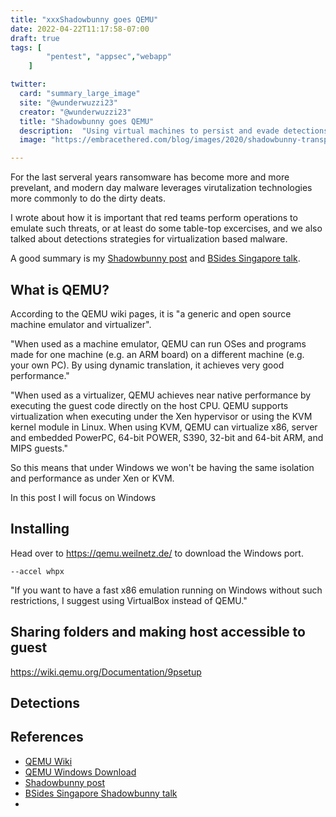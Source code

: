 ```yaml
---
title: "xxxShadowbunny goes QEMU"
date: 2022-04-22T11:17:58-07:00
draft: true
tags: [
        "pentest", "appsec","webapp"
    ]

twitter:
  card: "summary_large_image"
  site: "@wunderwuzzi23"
  creator: "@wunderwuzzi23"
  title: "Shadowbunny goes QEMU"
  description:  "Using virtual machines to persist and evade detections"
  image: "https://embracethered.com/blog/images/2020/shadowbunny-transparent.png"

---
```


For the last serveral years ransomware has become more and more prevelant, and modern day malware leverages virutalization technologies more commonly to do the dirty deats.

I wrote about how it is important that red teams perform operations to emulate such threats, or at least do some table-top excercises, and we also talked about detections strategies for virtualization based malware.

A good summary is my [Shadowbunny post](/blog/posts/2020/shadowbunny-virtual-machine-red-teaming-technique) and [BSides Singapore talk](https://www.youtube.com/watch?v=deGrbmTkRjQ).

## What is QEMU?

According to the QEMU wiki pages, it is "a generic and open source machine emulator and virtualizer".


"When used as a machine emulator, QEMU can run OSes and programs made for one machine (e.g. an ARM board) on a different machine (e.g. your own PC). By using dynamic translation, it achieves very good performance."


"When used as a virtualizer, QEMU achieves near native performance by executing the guest code directly on the host CPU. QEMU supports virtualization when executing under the Xen hypervisor or using the KVM kernel module in Linux. When using KVM, QEMU can virtualize x86, server and embedded PowerPC, 64-bit POWER, S390, 32-bit and 64-bit ARM, and MIPS guests."

So this means that under Windows we won't be having the same isolation and performance as under Xen or KVM.

In this post I will focus on Windows

## Installing

Head over to https://qemu.weilnetz.de/ to download the Windows port.

`--accel whpx`


"If you want to have a fast x86 emulation running on Windows
without such restrictions, I suggest using VirtualBox instead
of QEMU."


## Sharing folders and making host accessible to guest

https://wiki.qemu.org/Documentation/9psetup


## Detections



## References

* [QEMU Wiki](https://wiki.qemu.org/Main_Page)
* [QEMU Windows Download](https://qemu.weilnetz.de/)
* [Shadowbunny post](/blog/posts/2020/shadowbunny-virtual-machine-red-teaming-technique)
* [BSides Singapore Shadowbunny talk](https://www.youtube.com/watch?v=deGrbmTkRjQ)
* 
